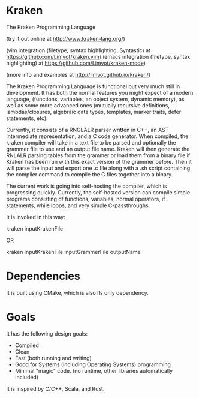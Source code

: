 Kraken
======

The Kraken Programming Language

(try it out online at http://www.kraken-lang.org/)

(vim integration (filetype, syntax highlighting, Syntastic) at https://github.com/Limvot/kraken.vim)
(emacs integration (filetype, syntax highlighting) at https://github.com/Limvot/kraken-mode)

(more info and examples at http://limvot.github.io/kraken/)

The Kraken Programming Language is functional but very much still in development.
It has both the normal features you might expect of a modern language, (functions, variables, an object system, dynamic memory), as well as some more advanced ones (mutually recursive definitions, lambdas/closures, algebraic data types, templates, marker traits, defer statements, etc).

Currently, it consists of a RNGLALR parser written in C++, an AST intermediate representation, and a C code generator.
When compiled, the kraken compiler will take in a text file to be parsed and optionally the grammer file to use and an output file name.
Kraken will then generate the RNLALR parsing tables from the grammer or load them from a binary file if Kraken has been run with this exact version of the grammer before. Then it will parse the input and export one .c file along with a .sh script containing the compiler command to compile the C files together into a binary.

The current work is going into self-hosting the compiler, which is progressing quickly. Currently, the self-hosted version can compile simple programs consisting of functions, variables, normal operators, if statements, while loops, and very simple C-passthroughs.

It is invoked in this way:

kraken inputKrakenFile

OR

kraken inputKrakenFile inputGrammerFile outputName


Dependencies
============

It is built using CMake, which is also its only dependency.

Goals
=====

It has the following design goals:
*	Compiled
*	Clean
*	Fast (both running and writing)
*	Good for Systems (including Operating Systems) programming
*	Minimal "magic" code. (no runtime, other libraries automatically included)

It is inspired by C/C++, Scala, and Rust.
